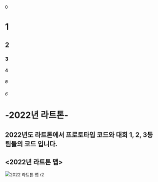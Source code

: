 0
# 1
## 2
### 3
#### 4
##### 5
###### 6

# -2022년 라트톤-
## 2022년도 라트톤에서 프로토타입 코드와 대회 1, 2, 3등 팀들의 코드 입니다.

## <2022년 라트톤 맵>
![2022  라트톤 맵 r2](https://user-images.githubusercontent.com/96982279/171003376-f06800af-e009-46cc-855f-0c6e535236e4.png)
